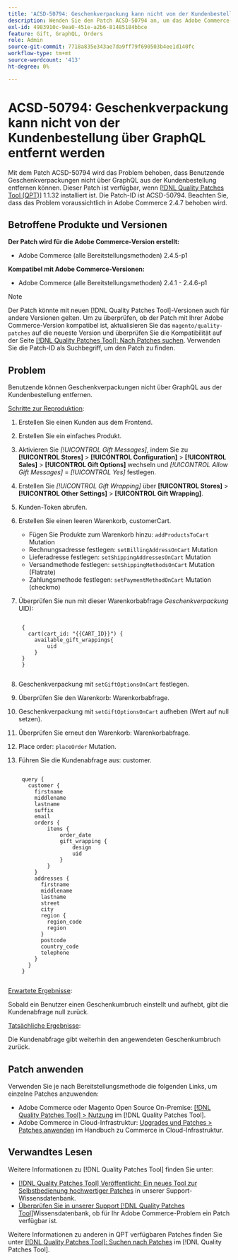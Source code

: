```yaml
---
title: 'ACSD-50794: Geschenkverpackung kann nicht von der Kundenbestellung über GraphQL entfernt werden'
description: Wenden Sie den Patch ACSD-50794 an, um das Adobe Commerce-Problem zu beheben, bei dem Benutzende Geschenkverpackungen nicht über GraphQL aus der Kundenbestellung entfernen können.
exl-id: 4983910c-9ea0-451e-a2b6-81485184bbce
feature: Gift, GraphQL, Orders
role: Admin
source-git-commit: 7718a835e343ae7da9ff79f690503b4ee1d140fc
workflow-type: tm+mt
source-wordcount: '413'
ht-degree: 0%

---
```


# ACSD-50794: Geschenkverpackung kann nicht von der Kundenbestellung über GraphQL entfernt werden

Mit dem Patch ACSD-50794 wird das Problem behoben, dass Benutzende Geschenkverpackungen nicht über GraphQL aus der Kundenbestellung entfernen können. Dieser Patch ist verfügbar, wenn [[!DNL Quality Patches Tool (QPT)]](/help/announcements/adobe-commerce-announcements/magento-quality-patches-released-new-tool-to-self-serve-quality-patches.md) 1.1.32 installiert ist. Die Patch-ID ist ACSD-50794. Beachten Sie, dass das Problem voraussichtlich in Adobe Commerce 2.4.7 behoben wird.

## Betroffene Produkte und Versionen

**Der Patch wird für die Adobe Commerce-Version erstellt:**

* Adobe Commerce (alle Bereitstellungsmethoden) 2.4.5-p1

**Kompatibel mit Adobe Commerce-Versionen:**

* Adobe Commerce (alle Bereitstellungsmethoden) 2.4.1 - 2.4.6-p1

>[!NOTE]
>
>Der Patch könnte mit neuen [!DNL Quality Patches Tool]-Versionen auch für andere Versionen gelten. Um zu überprüfen, ob der Patch mit Ihrer Adobe Commerce-Version kompatibel ist, aktualisieren Sie das `magento/quality-patches` auf die neueste Version und überprüfen Sie die Kompatibilität auf der Seite [[!DNL Quality Patches Tool]: Nach Patches suchen](https://experienceleague.adobe.com/tools/commerce-quality-patches/index.html). Verwenden Sie die Patch-ID als Suchbegriff, um den Patch zu finden.

## Problem

Benutzende können Geschenkverpackungen nicht über GraphQL aus der Kundenbestellung entfernen.

<u>Schritte zur Reproduktion</u>:

1. Erstellen Sie einen Kunden aus dem Frontend.
1. Erstellen Sie ein einfaches Produkt.
1. Aktivieren Sie *[!UICONTROL Gift Messages]*, indem Sie zu **[!UICONTROL Stores]** > **[!UICONTROL Configuration]** > **[!UICONTROL Sales]** > **[!UICONTROL Gift Options]** wechseln und *[!UICONTROL Allow Gift Messages]* = *[!UICONTROL Yes]* festlegen.
1. Erstellen Sie *[!UICONTROL Gift Wrapping]* über **[!UICONTROL Stores]** > **[!UICONTROL Other Settings]** > **[!UICONTROL Gift Wrapping]**.
1. Kunden-Token abrufen.
1. Erstellen Sie einen leeren Warenkorb, customerCart.
   * Fügen Sie Produkte zum Warenkorb hinzu: `addProductsToCart` Mutation
   * Rechnungsadresse festlegen: `setBillingAddressOnCart` Mutation
   * Lieferadresse festlegen: `setShippingAddressesOnCart` Mutation
   * Versandmethode festlegen: `setShippingMethodsOnCart` Mutation (Flatrate)
   * Zahlungsmethode festlegen: `setPaymentMethodOnCart` Mutation (checkmo)
1. Überprüfen Sie nun mit dieser Warenkorbabfrage *Geschenkverpackung* UID):

   <pre><code class="language-GraphQL">
    {
      cart(cart_id: "{{CART_ID}}") {
        available_gift_wrappings{
            uid
        }
    }
    }
    </code></pre>

1. Geschenkverpackung mit `setGiftOptionsOnCart` festlegen.
1. Überprüfen Sie den Warenkorb: Warenkorbabfrage.
1. Geschenkverpackung mit `setGiftOptionsOnCart` aufheben (Wert auf null setzen).
1. Überprüfen Sie erneut den Warenkorb: Warenkorbabfrage.
1. Place order: `placeOrder` Mutation.
1. Führen Sie die Kundenabfrage aus: customer.

   <pre><code class="language-graphql">
    query {
      customer {
        firstname
        middlename
        lastname
        suffix
        email
        orders {
            items {
                order_date
                gift_wrapping {
                    design
                    uid
                }
            }
        }
        addresses {
          firstname
          middlename
          lastname
          street
          city
          region {
            region_code
            region
          }
          postcode
          country_code
          telephone
        }
      }
    }
    </code></pre>

<u>Erwartete Ergebnisse</u>:

Sobald ein Benutzer einen Geschenkumbruch einstellt und aufhebt, gibt die Kundenabfrage null zurück.

<u>Tatsächliche Ergebnisse</u>:

Die Kundenabfrage gibt weiterhin den angewendeten Geschenkumbruch zurück.

## Patch anwenden

Verwenden Sie je nach Bereitstellungsmethode die folgenden Links, um einzelne Patches anzuwenden:

* Adobe Commerce oder Magento Open Source On-Premise: [[!DNL Quality Patches Tool] > Nutzung](https://experienceleague.adobe.com/docs/commerce-operations/tools/quality-patches-tool/usage.html) im [!DNL Quality Patches Tool].
* Adobe Commerce in Cloud-Infrastruktur: [Upgrades und Patches > Patches anwenden](https://experienceleague.adobe.com/docs/commerce-cloud-service/user-guide/develop/upgrade/apply-patches.html) im Handbuch zu Commerce in Cloud-Infrastruktur.

## Verwandtes Lesen

Weitere Informationen zu [!DNL Quality Patches Tool] finden Sie unter:

* [[!DNL Quality Patches Tool] Veröffentlicht: Ein neues Tool zur Selbstbedienung hochwertiger Patches](/help/announcements/adobe-commerce-announcements/magento-quality-patches-released-new-tool-to-self-serve-quality-patches.md) in unserer Support-Wissensdatenbank.
* [Überprüfen Sie in unserer Support [!DNL Quality Patches Tool]](/help/support-tools/patches-available-in-qpt-tool/check-patch-for-magento-issue-with-magento-quality-patches.md)Wissensdatenbank, ob für Ihr Adobe Commerce-Problem ein Patch verfügbar ist.

Weitere Informationen zu anderen in QPT verfügbaren Patches finden Sie unter [[!DNL Quality Patches Tool]: Suchen nach Patches](https://experienceleague.adobe.com/tools/commerce-quality-patches/index.html) im [!DNL Quality Patches Tool].
